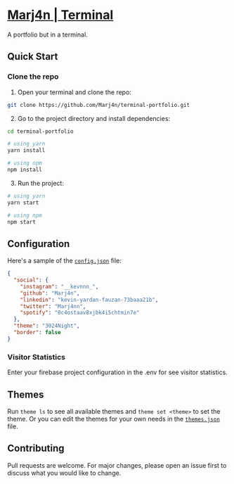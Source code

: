 # [Marj4n | Terminal](https://marjan-terminal.vercel.app)

A portfolio but in a terminal.

## Quick Start

### Clone the repo

1. Open your terminal and clone the repo:

```bash
git clone https://github.com/Marj4n/terminal-portfolio.git
```

2. Go to the project directory and install dependencies:

```bash
cd terminal-portfolio

# using yarn
yarn install

# using npm
npm install
```

3. Run the project:

```bash
# using yarn
yarn start

# using npm
npm start
```

## Configuration

Here's a sample of the [`config.json`](src/data/config.json) file:

```json
{
  "social": {
    "instagram": "__kevnnn_",
    "github": "Marj4n",
    "linkedin": "kevin-yardan-fauzan-73baaa21b",
    "twitter": "Marj4nn",
    "spotify": "0c4ostaav8xjbk4i5chtmin7e"
  },
  "theme": "3024Night",
  "border": false
}
```

### Visitor Statistics

Enter your firebase project configuration in the .env for see visitor statistics.

## Themes

Run `theme ls` to see all available themes and `theme set <theme>` to set the theme.
Or you can edit the themes for your own needs in the [`themes.json`](src/data/themes.json) file.

## Contributing

Pull requests are welcome. For major changes, please open an issue first to discuss what you would like to change.
